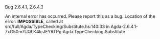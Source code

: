 Bug 2.6.4.1, 2.6.4.3

An internal error has occurred. Please report this as a bug.
Location of the error: __IMPOSSIBLE__, called at src/full/Agda/TypeChecking/Substitute.hs:140:33 in Agda-2.6.4.1-7xG50m7UQLK4krJEY6TPg:Agda.TypeChecking.Substitute
